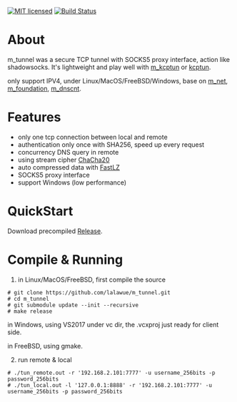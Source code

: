 

[![MIT licensed][1]][2]  [![Build Status][3]][4]

[1]: https://img.shields.io/badge/license-MIT-blue.svg
[2]: LICENSE

[3]: https://travis-ci.org/lalawue/m_tunnel.svg?branch=master
[4]: https://travis-ci.org/lalawue/m_tunnel





# About

m_tunnel was a secure TCP tunnel with SOCKS5 proxy interface, action like shadowsocks.
It's lightweight and play well with [m_kcptun](https://github.com/lalawue/m_kcptun) or
[kcptun](https://github.com/xtaci/kcptun).

only support IPV4, under Linux/MacOS/FreeBSD/Windows, base on [m_net](https://github.com/lalawue/m_net),
[m_foundation](https://github.com/lalawue/m_foundation), [m_dnscnt](https://github.com/lalawue/m_dnscnt).





# Features

- only one tcp connection between local and remote
- authentication only once with SHA256, speed up every request
- concurrency DNS query in remote
- using stream cipher [ChaCha20](https://cr.yp.to/chacha.html)
- auto compressed data with [FastLZ](https://github.com/ariya/FastLZ)
- SOCKS5 proxy interface
- support Windows (low performance)





# QuickStart

Download precompiled [Release](https://github.com/lalawue/m_tunnel/releases).





# Compile & Running

1. in Linux/MacOS/FreeBSD, first compile the source

```
# git clone https://github.com/lalawue/m_tunnel.git
# cd m_tunnel
# git submodule update --init --recursive
# make release
```

in Windows, using VS2017 under vc dir, the .vcxproj just ready for client side.

in FreeBSD, using gmake.



2. run remote & local
```
# ./tun_remote.out -r '192.168.2.101:7777' -u username_256bits -p password_256bits
# ./tun_local.out -l '127.0.0.1:8888' -r '192.168.2.101:7777' -u username_256bits -p password_256bits
```
